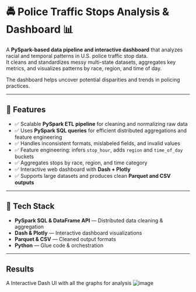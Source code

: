 # 🚔 Police Traffic Stops Analysis & Dashboard 📊

A **PySpark-based data pipeline and interactive dashboard** that analyzes racial and temporal patterns in U.S. police traffic stop data.  
It cleans and standardizes messy multi-state datasets, aggregates key metrics, and visualizes patterns by race, region, and time of day.  

The dashboard helps uncover potential disparities and trends in policing practices.

---

## 🚀 Features

- ✅ Scalable **PySpark ETL pipeline** for cleaning and normalizing raw data
- ✅ Uses **PySpark SQL queries** for efficient distributed aggregations and feature engineering   
- ✅ Handles inconsistent formats, mislabeled fields, and invalid values  
- ✅ Feature engineering: infers `stop_hour`, adds `region` and `time_of_day` buckets  
- ✅ Aggregates stops by race, region, and time category  
- ✅ Interactive web dashboard with **Dash + Plotly**  
- ✅ Supports large datasets and produces clean **Parquet and CSV outputs**

---
## 🧰 Tech Stack

- **PySpark SQL & DataFrame API** — Distributed data cleaning & aggregation  
- **Dash & Plotly** — Interactive dashboard visualizations  
- **Parquet & CSV** — Cleaned output formats  
- **Python** — Glue code & orchestration  

---
## Results
A Interactive Dash UI with all the graphs for analysis
![image](https://github.com/user-attachments/assets/842ac3ca-1bc4-4ac8-b41e-195409f2554f)

